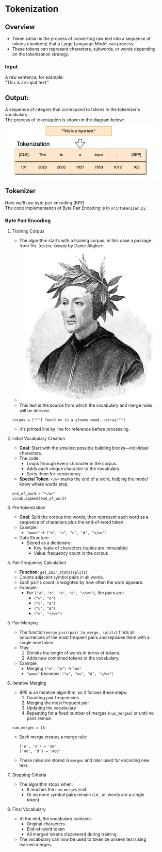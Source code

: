 # Tokenization

## Overview
- Tokenization is the process of converting raw text into a sequence of tokens (numbers) that a Large Language Model can process.
- These tokens can represent characters, subwords, or words depending on the tokenization strategy.

### Input
A raw sentence, for example:  
"This is an input text."

## Output:
A sequence of integers that correspond to tokens in the tokenizer's vocabulary.  
The process of tokenization is shown in the diagram below:  
![Output Example](../assets/tokenization.png)

## Tokenizer 
Here we'll use byte pair encoding (BPE).  
The code implementation of Byte Pair Encoding is in `src/tokenizer.py`.

### Byte Pair Encoding

1. Training Corpus
   - The algorithm starts with a training corpus, in this case a passage from `The Divine Comedy` by Dante Alighieri.
   - ![Dante](../assets/dante.jpg)
   - This text is the source from which the vocabulary and merge rules will be derived.
   ```
   corpus = ["""I found me in a gloomy wood, astray"""]
   ```
   - It's printed line by line for reference before processing.

2. Initial Vocabulary Creation
   - **Goal**: Start with the smallest possible building blocks—individual characters.
   - The code:
     - Loops through every character in the corpus.
     - Adds each unique character to the vocabulary.
     - Sorts them for consistency.
   - **Special Token**: `</w>` marks the end of a word, helping the model know where words stop.
   ```
   end_of_word = "</w>"
   vocab.append(end_of_word)
   ```

3. Pre-tokenization
   - **Goal**: Split the corpus into words, then represent each word as a sequence of characters plus the end-of-word token.
   - Example:
     - `"wood"` → `("w", "o", "o", "d", "</w>")`
   - Data Structure:
     - Stored as a dictionary:
       - Key: tuple of characters (tuples are immutable)
       - Value: frequency count in the corpus

4. Pair Frequency Calculation
   - **Function**: `get_pair_stats(splits)`
   - Counts adjacent symbol pairs in all words.
   - Each pair's count is weighted by how often the word appears.
   - Example:
     - For `("w", "o", "o", "d", "</w>")`, the pairs are:
       - `("w", "o")`
       - `("o", "o")`
       - `("o", "d")`
       - `("d", "</w>")`

5. Pair Merging
   - The function `merge_pair(pair_to_merge, splits)` finds all occurrences of the most frequent pairs and replaces them with a single new token.
   - This:
     1. Shrinks the length of words in terms of tokens.
     2. Adds new combined tokens to the vocabulary.
   - Example:
     - Merging `("o", "o")` → `"oo"`
     - `"wood"` becomes: `("w", "oo", "d", "</w>")`

6. Iterative Merging
   - BPE is an iterative algorithm, so it follows these steps:
     1. Counting pair frequencies
     2. Merging the most frequent pair
     3. Updating the vocabulary
     4. Repeating for a fixed number of merges (`num_merges`) or until no pairs remain
   ```
   num_merges = 15
   ```
   - Each merge creates a merge rule:
     ```
     ('o', 'o') → 'oo'
     ('oo', 'd') → 'ood'
     ```
   - These rules are stored in `merges` and later used for encoding new text.

7. Stopping Criteria
   - The algorithm stops when:
     - It reaches the `num_merges` limit.
     - Or no more symbol pairs remain (i.e., all words are a single token).

8. Final Vocabulary
   - At the end, the vocabulary contains:
     - Original characters
     - End-of-word token
     - All merged tokens discovered during training
   - The vocabulary can now be used to tokenize unseen text using learned merges.



